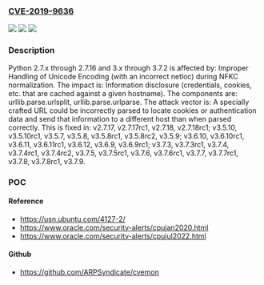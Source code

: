 ### [CVE-2019-9636](https://cve.mitre.org/cgi-bin/cvename.cgi?name=CVE-2019-9636)
![](https://img.shields.io/static/v1?label=Product&message=n%2Fa&color=blue)
![](https://img.shields.io/static/v1?label=Version&message=n%2Fa&color=blue)
![](https://img.shields.io/static/v1?label=Vulnerability&message=n%2Fa&color=brighgreen)

### Description

Python 2.7.x through 2.7.16 and 3.x through 3.7.2 is affected by: Improper Handling of Unicode Encoding (with an incorrect netloc) during NFKC normalization. The impact is: Information disclosure (credentials, cookies, etc. that are cached against a given hostname). The components are: urllib.parse.urlsplit, urllib.parse.urlparse. The attack vector is: A specially crafted URL could be incorrectly parsed to locate cookies or authentication data and send that information to a different host than when parsed correctly. This is fixed in: v2.7.17, v2.7.17rc1, v2.7.18, v2.7.18rc1; v3.5.10, v3.5.10rc1, v3.5.7, v3.5.8, v3.5.8rc1, v3.5.8rc2, v3.5.9; v3.6.10, v3.6.10rc1, v3.6.11, v3.6.11rc1, v3.6.12, v3.6.9, v3.6.9rc1; v3.7.3, v3.7.3rc1, v3.7.4, v3.7.4rc1, v3.7.4rc2, v3.7.5, v3.7.5rc1, v3.7.6, v3.7.6rc1, v3.7.7, v3.7.7rc1, v3.7.8, v3.7.8rc1, v3.7.9.

### POC

#### Reference
- https://usn.ubuntu.com/4127-2/
- https://www.oracle.com/security-alerts/cpujan2020.html
- https://www.oracle.com/security-alerts/cpujul2022.html

#### Github
- https://github.com/ARPSyndicate/cvemon

